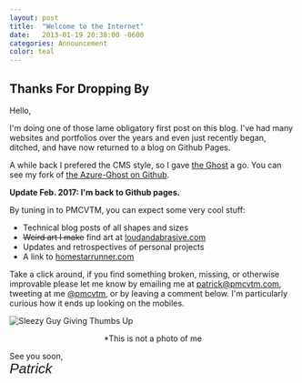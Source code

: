 ```yaml
---
layout: post
title:  "Welcome to the Internet"
date:   2013-01-19 20:38:00 -0600
categories: Announcement
color: teal
---
```



## Thanks For Dropping By

Hello,

I'm doing one of those lame obligatory first post on this blog. I've had many websites and portfolios over the years and even just recently began, ditched, and have now returned to a blog on Github Pages. 
<!--more-->
A while back I prefered the CMS style, so I gave [the Ghost](https://ghost.org/) a go. You can see my fork of [the Azure-Ghost on Github](https://github.com/pmcvtm/Ghost-Azure).

**Update Feb. 2017: I'm back to Github pages.**

By tuning in to PMCVTM, you can expect some very cool stuff:

* Technical blog posts of all shapes and sizes
* ~~Weird art I make~~ find art at [loudandabrasive.com](https://loudandabrasive.com)
* Updates and retrospectives of personal projects
* A link to [homestarrunner.com](http://www.homestarrunner.com)


Take a click around, if you find something broken, missing, or otherwise improvable please let me know by emailing me at <patrick@pmcvtm.com>, tweeting at me [@pmcvtm](http://twitter.com/pmcvtm), or by leaving a comment below. I'm particularly curious how it ends up looking on the mobiles.

![Sleezy Guy Giving Thumbs Up](https://png.pngtree.com/png-vector/20230910/ourmid/pngtree-sleazy-guy-two-thumbs-up-portrait-png-image_9231596.png)
<div style="text-align:center;"> *This is not a photo of me </div>

See you soon,
<br /><span style="font: oblique 1.75em 'Vibur', sans-serif">Patrick</span>

